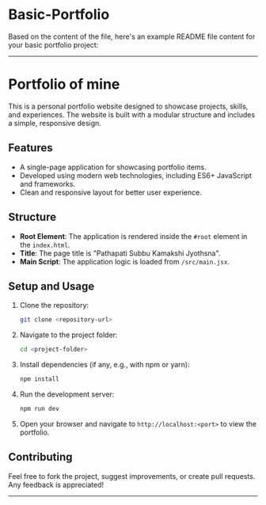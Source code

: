 # Basic-Portfolio
Based on the content of the file, here's an example README file content for your basic portfolio project:

---

# Portfolio of mine

This is a personal portfolio website designed to showcase projects, skills, and experiences. The website is built with a modular structure and includes a simple, responsive design.

## Features
- A single-page application for showcasing portfolio items.
- Developed using modern web technologies, including ES6+ JavaScript and frameworks.
- Clean and responsive layout for better user experience.

## Structure
- **Root Element**: The application is rendered inside the `#root` element in the `index.html`.
- **Title**: The page title is "Pathapati Subbu Kamakshi Jyothsna".
- **Main Script**: The application logic is loaded from `/src/main.jsx`.

## Setup and Usage
1. Clone the repository:
   ```bash
   git clone <repository-url>
   ```
2. Navigate to the project folder:
   ```bash
   cd <project-folder>
   ```
3. Install dependencies (if any, e.g., with npm or yarn):
   ```bash
   npm install
   ```
4. Run the development server:
   ```bash
   npm run dev
   ```
5. Open your browser and navigate to `http://localhost:<port>` to view the portfolio.

## Contributing
Feel free to fork the project, suggest improvements, or create pull requests. Any feedback is appreciated!

---


